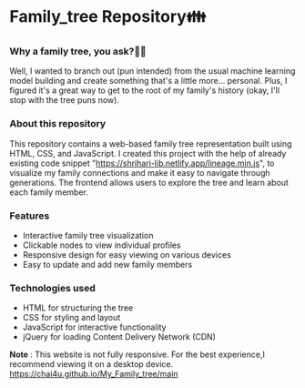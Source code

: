 # Family_tree Repository👪

### Why a family tree, you ask?🤔🧐

Well, I wanted to branch out (pun intended) from the usual machine learning model building and create something that's a little more... personal. Plus, I figured it's a great way to get to the root of my family's history (okay, I'll stop with the tree puns now).

### About this repository

This repository contains a web-based family tree representation built using HTML, CSS, and JavaScript. I created this project with the help of already existing code snippet "https://shrihari-lib.netlify.app/lineage.min.js", to visualize my family connections and make it easy to navigate through generations. The frontend allows users to explore the tree and learn about each family member.

### Features

- Interactive family tree visualization
- Clickable nodes to view individual profiles
- Responsive design for easy viewing on various devices
- Easy to update and add new family members

### Technologies used

- HTML for structuring the tree
- CSS for styling and layout
- JavaScript for interactive functionality
- jQuery for loading Content Delivery Network (CDN)

**Note** : This website is not fully responsive. For the best experience,I recommend viewing it on a desktop device.
https://chai4u.github.io/My_Family_tree/main

